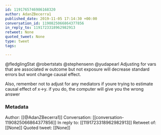 ```yaml
---
id: 1191765746986168320
author: AdanZBecerra1
published_date: 2019-11-05 17:14:30 +00:00
conversation_id: 1190825066864377856
in_reply_to: 1191723318962982913
retweet: None
quoted_tweet: None
type: tweet
tags:

---
```


@fledglingStat @robertstats @stephensenn @yudapearl Adjusting for vars that are associated w outcome but not exposure will decrease standard errors but wont change causal effect.

Also, remember not to adjust for any mediators if youre trying to estimate causal effect of x-&gt;y. if you do, the computer will give you the wrong answer

### Metadata

Author: [[@AdanZBecerra1]]
Conversation: [[conversation-1190825066864377856]]
In reply to: [[1191723318962982913]]
Retweet of: [[None]]
Quoted tweet: [[None]]
